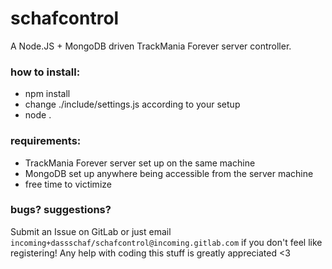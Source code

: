# schafcontrol
A Node.JS + MongoDB driven TrackMania Forever server controller.

### how to install:
- npm install
- change ./include/settings.js according to your setup
- node .

### requirements:
- TrackMania Forever server set up on the same machine
- MongoDB set up anywhere being accessible from the server machine
- free time to victimize

### bugs? suggestions?
Submit an Issue on GitLab or just email `incoming+dassschaf/schafcontrol@incoming.gitlab.com` if you don't feel like registering!
Any help with coding this stuff is greatly appreciated <3
